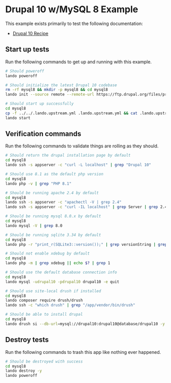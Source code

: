 Drupal 10 w/MySQL 8 Example
================

This example exists primarily to test the following documentation:

* [Drupal 10 Recipe](https://docs.lando.dev/config/drupal10.html)

Start up tests
--------------

Run the following commands to get up and running with this example.

```bash
# Should poweroff
lando poweroff

# Should initialize the latest Drupal 10 codebase
rm -rf mysql8 && mkdir -p mysql8 && cd mysql8
lando init --source remote --remote-url https://ftp.drupal.org/files/projects/drupal-10.0.x-dev.tar.gz --remote-options="--strip-components 1" --recipe drupal10 --webroot . --name lando-drupal10-mysql8 --option database=mysql:8.0.22

# Should start up successfully
cd mysql8
cp -f ../../.lando.upstream.yml .lando.upstream.yml && cat .lando.upstream.yml
lando start
```

Verification commands
---------------------

Run the following commands to validate things are rolling as they should.

```bash
# Should return the drupal installation page by default
cd mysql8
lando ssh -s appserver -c "curl -L localhost" | grep "Drupal 10"

# Should use 8.1 as the default php version
cd mysql8
lando php -v | grep "PHP 8.1"

# Should be running apache 2.4 by default
cd mysql8
lando ssh -s appserver -c "apachectl -V | grep 2.4"
lando ssh -s appserver -c "curl -IL localhost" | grep Server | grep 2.4

# Should be running mysql 8.0.x by default
cd mysql8
lando mysql -V | grep 8.0

# Should be running sqlite 3.34 by default
cd mysql8
lando php -r "print_r(SQLite3::version());" | grep versionString | grep 3.34

# Should not enable xdebug by default
cd mysql8
lando php -m | grep xdebug || echo $? | grep 1

# Should use the default database connection info
cd mysql8
lando mysql -udrupal10 -pdrupal10 drupal10 -e quit

# Should use site-local drush if installed
cd mysql8
lando composer require drush/drush
lando ssh -c "which drush" | grep "/app/vendor/bin/drush"

# Should be able to install drupal
cd mysql8
lando drush si --db-url=mysql://drupal10:drupal10@database/drupal10 -y
```

Destroy tests
-------------

Run the following commands to trash this app like nothing ever happened.

```bash
# Should be destroyed with success
cd mysql8
lando destroy -y
lando poweroff
```
